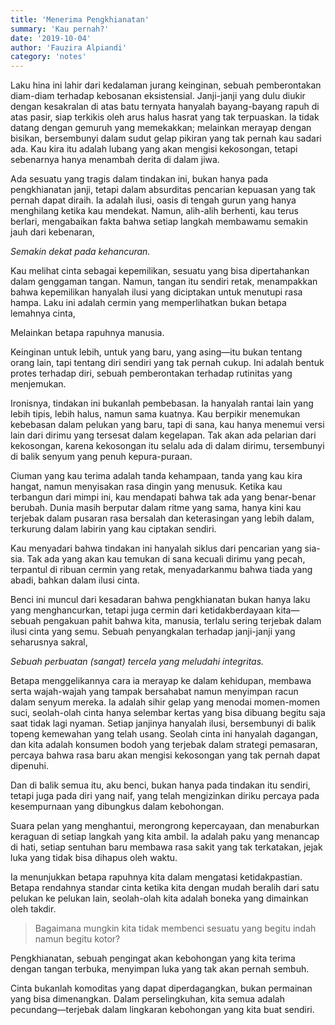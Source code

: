 ```yaml
---
title: 'Menerima Pengkhianatan'
summary: 'Kau pernah?'
date: '2019-10-04'
author: 'Fauzira Alpiandi'
category: 'notes'
---
```


Laku hina ini lahir dari kedalaman jurang keinginan, sebuah pemberontakan diam-diam terhadap kebosanan eksistensial. Janji-janji yang dulu diukir dengan kesakralan di atas batu ternyata hanyalah bayang-bayang rapuh di atas pasir, siap terkikis oleh arus halus hasrat yang tak terpuaskan. Ia tidak datang dengan gemuruh yang memekakkan; melainkan merayap dengan bisikan, bersembunyi dalam sudut gelap pikiran yang tak pernah kau sadari ada. Kau kira itu adalah lubang yang akan mengisi kekosongan, tetapi sebenarnya hanya menambah derita di dalam jiwa.

Ada sesuatu yang tragis dalam tindakan ini, bukan hanya pada pengkhianatan janji, tetapi dalam absurditas pencarian kepuasan yang tak pernah dapat diraih. Ia adalah ilusi, oasis di tengah gurun yang hanya menghilang ketika kau mendekat. Namun, alih-alih berhenti, kau terus berlari, mengabaikan fakta bahwa setiap langkah membawamu semakin jauh dari kebenaran,

*Semakin dekat pada kehancuran.*

Kau melihat cinta sebagai kepemilikan, sesuatu yang bisa dipertahankan dalam genggaman tangan. Namun, tangan itu sendiri retak, menampakkan bahwa kepemilikan hanyalah ilusi yang diciptakan untuk menutupi rasa hampa. Laku ini adalah cermin yang memperlihatkan bukan betapa lemahnya cinta,

Melainkan betapa rapuhnya manusia.

Keinginan untuk lebih, untuk yang baru, yang asing—itu bukan tentang orang lain, tapi tentang diri sendiri yang tak pernah cukup. Ini adalah bentuk protes terhadap diri, sebuah pemberontakan terhadap rutinitas yang menjemukan.

Ironisnya, tindakan ini bukanlah pembebasan. Ia hanyalah rantai lain yang lebih tipis, lebih halus, namun sama kuatnya. Kau berpikir menemukan kebebasan dalam pelukan yang baru, tapi di sana, kau hanya menemui versi lain dari dirimu yang tersesat dalam kegelapan. Tak akan ada pelarian dari kekosongan, karena kekosongan itu selalu ada di dalam dirimu, tersembunyi di balik senyum yang penuh kepura-puraan.

Ciuman yang kau terima adalah tanda kehampaan, tanda yang kau kira hangat, namun menyisakan rasa dingin yang menusuk. Ketika kau terbangun dari mimpi ini, kau mendapati bahwa tak ada yang benar-benar berubah. Dunia masih berputar dalam ritme yang sama, hanya kini kau terjebak dalam pusaran rasa bersalah dan keterasingan yang lebih dalam, terkurung dalam labirin yang kau ciptakan sendiri.

Kau menyadari bahwa tindakan ini hanyalah siklus dari pencarian yang sia-sia. Tak ada yang akan kau temukan di sana kecuali dirimu yang pecah, terpantul di ribuan cermin yang retak, menyadarkanmu bahwa tiada yang abadi, bahkan dalam ilusi cinta.

Benci ini muncul dari kesadaran bahwa pengkhianatan bukan hanya laku yang menghancurkan, tetapi juga cermin dari ketidakberdayaan kita—sebuah pengakuan pahit bahwa kita, manusia, terlalu sering terjebak dalam ilusi cinta yang semu. Sebuah penyangkalan terhadap janji-janji yang seharusnya sakral,

*Sebuah perbuatan (sangat) tercela yang meludahi integritas.*

Betapa menggelikannya cara ia merayap ke dalam kehidupan, membawa serta wajah-wajah yang tampak bersahabat namun menyimpan racun dalam senyum mereka. Ia adalah sihir gelap yang menodai momen-momen suci, seolah-olah cinta hanya selembar kertas yang bisa dibuang begitu saja saat tidak lagi nyaman. Setiap janjinya hanyalah ilusi, bersembunyi di balik topeng kemewahan yang telah usang. Seolah cinta ini hanyalah dagangan, dan kita adalah konsumen bodoh yang terjebak dalam strategi pemasaran, percaya bahwa rasa baru akan mengisi kekosongan yang tak pernah dapat dipenuhi.

Dan di balik semua itu, aku benci, bukan hanya pada tindakan itu sendiri, tetapi juga pada diri yang naif, yang telah mengizinkan diriku percaya pada kesempurnaan yang dibungkus dalam kebohongan.

Suara pelan yang menghantui, merongrong kepercayaan, dan menaburkan keraguan di setiap langkah yang kita ambil. Ia adalah paku yang menancap di hati, setiap sentuhan baru membawa rasa sakit yang tak terkatakan, jejak luka yang tidak bisa dihapus oleh waktu.

Ia menunjukkan betapa rapuhnya kita dalam mengatasi ketidakpastian. Betapa rendahnya standar cinta ketika kita dengan mudah beralih dari satu pelukan ke pelukan lain, seolah-olah kita adalah boneka yang dimainkan oleh takdir.

> Bagaimana mungkin kita tidak membenci sesuatu yang begitu indah namun begitu kotor?

Pengkhianatan, sebuah pengingat akan kebohongan yang kita terima dengan tangan terbuka, menyimpan luka yang tak akan pernah sembuh.

Cinta bukanlah komoditas yang dapat diperdagangkan, bukan permainan yang bisa dimenangkan. Dalam perselingkuhan, kita semua adalah pecundang—terjebak dalam lingkaran kebohongan yang kita buat sendiri.

